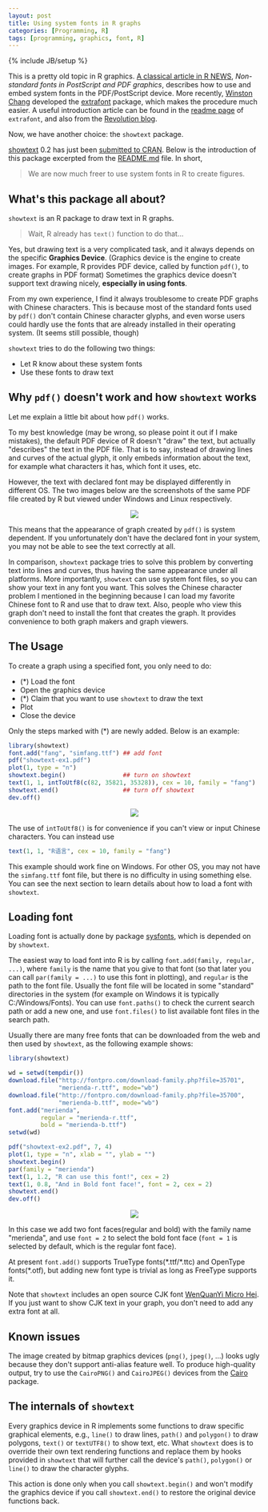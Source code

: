 ```yaml
---
layout: post
title: Using system fonts in R graphs
categories: [Programming, R]
tags: [programming, graphics, font, R]
---
```

{% include JB/setup %}

This is a pretty old topic in R graphics.
[A classical article in R NEWS](http://cran.r-project.org/doc/Rnews/Rnews_2006-2.pdf),
*Non-standard fonts in PostScript and PDF graphics*,
describes how to use and embed system fonts in the PDF/PostScript device.
More recently, [Winston Chang](https://github.com/wch) developed
the [extrafont](https://github.com/wch/extrafont) package, which
makes the procedure much easier. A useful introduction article can be found in the
[readme page](https://github.com/wch/extrafont/blob/master/README.md) of `extrafont`,
and also from the [Revolution blog](http://blog.revolutionanalytics.com/2012/09/how-to-use-your-favorite-fonts-in-r-charts.html).

Now, we have another choice: the `showtext` package.

[showtext](https://github.com/yixuan/showtext/) 0.2 has just been
[submitted to CRAN](http://cran.r-project.org/web/packages/showtext/index.html).
Below is the introduction of this package excerpted from the
[README.md](https://github.com/yixuan/showtext/blob/master/README.md) file. In short,

> We are now much freer to use system fonts in R to create figures.

## What's this package all about?
`showtext` is an R package to draw text in R graphs.

> Wait, R already has `text()` function to do that...

Yes, but drawing text is a very complicated task, and it always depends on
the specific **Graphics Device**.
(Graphics device is the engine to create images.
For example, R provides PDF device, called by function `pdf()`,
to create graphs in PDF format)
Sometimes the graphics device doesn't support text drawing nicely,
**especially in using fonts**.

From my own experience, I find it always troublesome to create PDF
graphs with Chinese characters. This is because most of the standard
fonts used by `pdf()` don't contain Chinese character glyphs, and
even worse users could hardly use the fonts that are already installed
in their operating system. (It seems still possible, though)

`showtext` tries to do the following two things:

- Let R know about these system fonts
- Use these fonts to draw text

## Why `pdf()` doesn't work and how `showtext` works
Let me explain a little bit about how `pdf()` works.

To my best knowledge (may be wrong, so please point it out if I make
mistakes), the default PDF device of R doesn't "draw" the text,
but actually "describes" the text in the PDF file.
That is to say, instead of drawing lines and curves of the actual glyph,
it only embeds information about the text, for example what characters
it has, which font it uses, etc.

However, the text with declared font may be displayed differently in
different OS. The two images below are the screenshots of the same PDF
file created by R but viewed under Windows and Linux respectively.

<div align="center">
  <img src="http://i.imgur.com/x1zM34F.png" />
</div>

This means that the appearance of graph created by `pdf()` is
system dependent. If you unfortunately don't have the declared font
in your system, you may not be able to see the text correctly at all.

In comparison, `showtext` package tries to solve this problem by
converting text into lines and curves, thus having the same appearance
under all platforms. More importantly, `showtext` can use system font
files, so you can show your text in any font you want.
This solves the Chinese character problem I mentioned in the beginning
because I can load my favorite Chinese font to R and use that to draw
text. Also, people who view this graph don't need to install the font
that creates the graph. It provides convenience to both graph makers
and graph viewers.

## The Usage
To create a graph using a specified font, you only need to do:

- (\*) Load the font
- Open the graphics device
- (\*) Claim that you want to use `showtext` to draw the text
- Plot
- Close the device

Only the steps marked with (\*) are newly added. Below is an example:

```r
library(showtext)
font.add("fang", "simfang.ttf") ## add font
pdf("showtext-ex1.pdf")
plot(1, type = "n")
showtext.begin()                ## turn on showtext
text(1, 1, intToUtf8(c(82, 35821, 35328)), cex = 10, family = "fang")
showtext.end()                  ## turn off showtext
dev.off()
```

<div align="center">
  <img src="http://i.imgur.com/u5uvjy5.png" />
</div>

The use of `intToUtf8()` is for convenience if you can't view or input
Chinese characters. You can instead use

```r
text(1, 1, "R语言", cex = 10, family = "fang")
```

This example should work fine on Windows. For other OS, you may not have
the `simfang.ttf` font file, but there is no difficulty in using something
else. You can see the next section to learn details about how to load
a font with `showtext`.

## Loading font
Loading font is actually done by package [sysfonts](https://github.com/yixuan/sysfonts/),
which is depended on by `showtext`.

The easiest way to load font into R is by calling `font.add(family, regular, ...)`,
where `family` is the name that you give to that font (so that later you can
call `par(family = ...)` to use this font in plotting), and `regular` is the
path to the font file. Usually the font file will be located in some "standard"
directories in the system (for example on Windows it is typically C:/Windows/Fonts).
You can use `font.paths()` to check the current search path or add a new one,
and use `font.files()` to list available font files in the search path.

Usually there are many free fonts that can be downloaded from the web and then used by
`showtext`, as the following example shows:

```r
library(showtext)

wd = setwd(tempdir())
download.file("http://fontpro.com/download-family.php?file=35701",
              "merienda-r.ttf", mode="wb")
download.file("http://fontpro.com/download-family.php?file=35700",
              "merienda-b.ttf", mode="wb")
font.add("merienda",
         regular = "merienda-r.ttf",
         bold = "merienda-b.ttf")
setwd(wd)

pdf("showtext-ex2.pdf", 7, 4)
plot(1, type = "n", xlab = "", ylab = "")
showtext.begin()
par(family = "merienda")
text(1, 1.2, "R can use this font!", cex = 2)
text(1, 0.8, "And in Bold font face!", font = 2, cex = 2)
showtext.end()
dev.off()
```

<div align="center">
  <img src="http://i.imgur.com/EUIGQ6L.png" />
</div>

In this case we add two font faces(regular and bold) with the family name
"merienda", and use `font = 2` to select the bold font face (`font = 1` is
selected by default, which is the regular font face).

At present `font.add()` supports TrueType fonts(\*.ttf/\*.ttc) and
OpenType fonts(\*.otf), but adding new
font type is trivial as long as FreeType supports it.

Note that `showtext` includes an open source CJK font
[WenQuanYi Micro Hei](http://wenq.org/wqy2/index.cgi?MicroHei%28en%29).
If you just want to show CJK text in your graph, you don't need to add any
extra font at all.

## Known issues
The image created by bitmap graphics devices (`png()`, `jpeg()`, ...)
looks ugly because they don't support anti-alias feature well. To produce
high-quality output, try to use the `CairoPNG()` and `CairoJPEG()` devices from the
[Cairo](http://cran.r-project.org/web/packages/Cairo/index.html) package.

## The internals of `showtext`
Every graphics device in R implements some functions to draw specific graphical
elements, e.g., `line()` to draw lines, `path()` and `polygon()` to draw polygons,
`text()` or `textUTF8()` to show text, etc. What `showtext` does is to override
their own text rendering functions and replace them by hooks provided in `showtext`
that will further call the device's `path()`, `polygon()` or `line()` to draw the
character glyphs.

This action is done only when you call `showtext.begin()` and won't modify the
graphics device if you call `showtext.end()` to restore the original device functions back.
